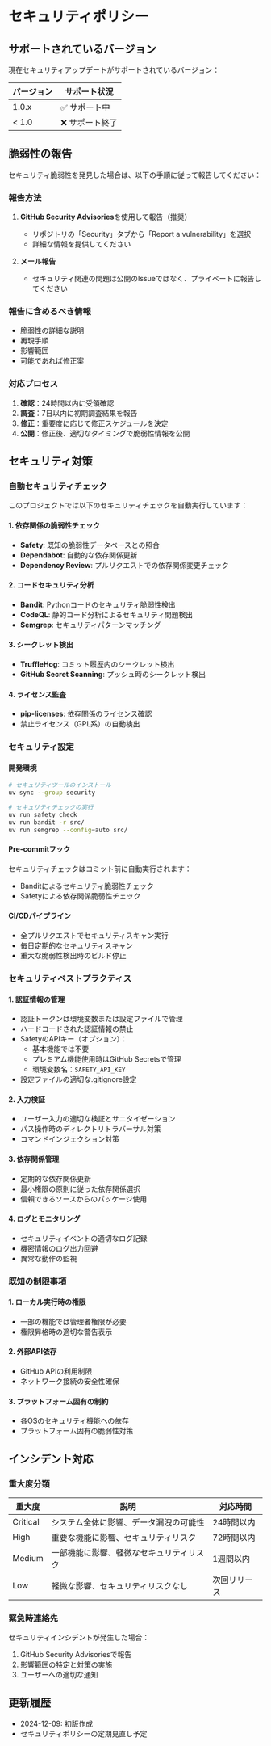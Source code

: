 # セキュリティポリシー

## サポートされているバージョン

現在セキュリティアップデートがサポートされているバージョン：

| バージョン | サポート状況 |
| ------- | ------------ |
| 1.0.x   | ✅ サポート中 |
| < 1.0   | ❌ サポート終了 |

## 脆弱性の報告

セキュリティ脆弱性を発見した場合は、以下の手順に従って報告してください：

### 報告方法

1. **GitHub Security Advisories**を使用して報告（推奨）
   - リポジトリの「Security」タブから「Report a vulnerability」を選択
   - 詳細な情報を提供してください

2. **メール報告**
   - セキュリティ関連の問題は公開のIssueではなく、プライベートに報告してください

### 報告に含めるべき情報

- 脆弱性の詳細な説明
- 再現手順
- 影響範囲
- 可能であれば修正案

### 対応プロセス

1. **確認**：24時間以内に受領確認
2. **調査**：7日以内に初期調査結果を報告
3. **修正**：重要度に応じて修正スケジュールを決定
4. **公開**：修正後、適切なタイミングで脆弱性情報を公開

## セキュリティ対策

### 自動セキュリティチェック

このプロジェクトでは以下のセキュリティチェックを自動実行しています：

#### 1. 依存関係の脆弱性チェック
- **Safety**: 既知の脆弱性データベースとの照合
- **Dependabot**: 自動的な依存関係更新
- **Dependency Review**: プルリクエストでの依存関係変更チェック

#### 2. コードセキュリティ分析
- **Bandit**: Pythonコードのセキュリティ脆弱性検出
- **CodeQL**: 静的コード分析によるセキュリティ問題検出
- **Semgrep**: セキュリティパターンマッチング

#### 3. シークレット検出
- **TruffleHog**: コミット履歴内のシークレット検出
- **GitHub Secret Scanning**: プッシュ時のシークレット検出

#### 4. ライセンス監査
- **pip-licenses**: 依存関係のライセンス確認
- 禁止ライセンス（GPL系）の自動検出

### セキュリティ設定

#### 開発環境
```bash
# セキュリティツールのインストール
uv sync --group security

# セキュリティチェックの実行
uv run safety check
uv run bandit -r src/
uv run semgrep --config=auto src/
```

#### Pre-commitフック
セキュリティチェックはコミット前に自動実行されます：
- Banditによるセキュリティ脆弱性チェック
- Safetyによる依存関係脆弱性チェック

#### CI/CDパイプライン
- 全プルリクエストでセキュリティスキャン実行
- 毎日定期的なセキュリティスキャン
- 重大な脆弱性検出時のビルド停止

### セキュリティベストプラクティス

#### 1. 認証情報の管理
- 認証トークンは環境変数または設定ファイルで管理
- ハードコードされた認証情報の禁止
- SafetyのAPIキー（オプション）：
  - 基本機能では不要
  - プレミアム機能使用時はGitHub Secretsで管理
  - 環境変数名：`SAFETY_API_KEY`
- 設定ファイルの適切な.gitignore設定

#### 2. 入力検証
- ユーザー入力の適切な検証とサニタイゼーション
- パス操作時のディレクトリトラバーサル対策
- コマンドインジェクション対策

#### 3. 依存関係管理
- 定期的な依存関係更新
- 最小権限の原則に従った依存関係選択
- 信頼できるソースからのパッケージ使用

#### 4. ログとモニタリング
- セキュリティイベントの適切なログ記録
- 機密情報のログ出力回避
- 異常な動作の監視

### 既知の制限事項

#### 1. ローカル実行時の権限
- 一部の機能では管理者権限が必要
- 権限昇格時の適切な警告表示

#### 2. 外部API依存
- GitHub APIの利用制限
- ネットワーク接続の安全性確保

#### 3. プラットフォーム固有の制約
- 各OSのセキュリティ機能への依存
- プラットフォーム固有の脆弱性対策

## インシデント対応

### 重大度分類

| 重大度 | 説明 | 対応時間 |
|--------|------|----------|
| Critical | システム全体に影響、データ漏洩の可能性 | 24時間以内 |
| High | 重要な機能に影響、セキュリティリスク | 72時間以内 |
| Medium | 一部機能に影響、軽微なセキュリティリスク | 1週間以内 |
| Low | 軽微な影響、セキュリティリスクなし | 次回リリース |

### 緊急時連絡先

セキュリティインシデントが発生した場合：
1. GitHub Security Advisoriesで報告
2. 影響範囲の特定と対策の実施
3. ユーザーへの適切な通知

## 更新履歴

- 2024-12-09: 初版作成
- セキュリティポリシーの定期見直し予定
